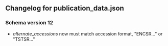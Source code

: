 ## Changelog for publication_data.json

### Schema version 12

* *alternate_accessions* now must match accession format, "ENCSR..." or "TSTSR..."

